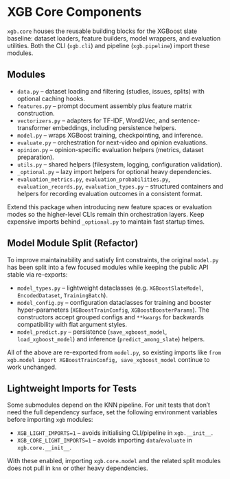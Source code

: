 # XGB Core Components

`xgb.core` houses the reusable building blocks for the XGBoost slate baseline:
dataset loaders, feature builders, model wrappers, and evaluation utilities.
Both the CLI (`xgb.cli`) and pipeline (`xgb.pipeline`) import these modules.

## Modules

- `data.py` – dataset loading and filtering (studies, issues, splits) with
  optional caching hooks.
- `features.py` – prompt document assembly plus feature matrix construction.
- `vectorizers.py` – adapters for TF-IDF, Word2Vec, and sentence-transformer
  embeddings, including persistence helpers.
- `model.py` – wraps XGBoost training, checkpointing, and inference.
- `evaluate.py` – orchestration for next-video and opinion evaluations.
- `opinion.py` – opinion-specific evaluation helpers (metrics, dataset
  preparation).
- `utils.py` – shared helpers (filesystem, logging, configuration validation).
- `_optional.py` – lazy import helpers for optional heavy dependencies.
- `evaluation_metrics.py`, `evaluation_probabilities.py`,
  `evaluation_records.py`, `evaluation_types.py` – structured containers and
  helpers for recording evaluation outcomes in a consistent format.

Extend this package when introducing new feature spaces or evaluation modes so
the higher-level CLIs remain thin orchestration layers. Keep expensive imports
behind `_optional.py` to maintain fast startup times.

## Model Module Split (Refactor)

To improve maintainability and satisfy lint constraints, the original
`model.py` has been split into a few focused modules while keeping the public
API stable via re-exports:

- `model_types.py` – lightweight dataclasses (e.g. `XGBoostSlateModel`,
  `EncodedDataset`, `TrainingBatch`).
- `model_config.py` – configuration dataclasses for training and booster
  hyper-parameters (`XGBoostTrainConfig`, `XGBoostBoosterParams`). The
  constructors accept grouped configs and `**kwargs` for backwards
  compatibility with flat argument styles.
- `model_predict.py` – persistence (`save_xgboost_model`, `load_xgboost_model`)
  and inference (`predict_among_slate`) helpers.

All of the above are re-exported from `model.py`, so existing imports like
`from xgb.model import XGBoostTrainConfig, save_xgboost_model` continue to work
unchanged.

## Lightweight Imports for Tests

Some submodules depend on the KNN pipeline. For unit tests that don’t need the
full dependency surface, set the following environment variables before
importing `xgb` modules:

- `XGB_LIGHT_IMPORTS=1` – avoids initialising CLI/pipeline in `xgb.__init__`.
- `XGB_CORE_LIGHT_IMPORTS=1` – avoids importing `data`/`evaluate` in
  `xgb.core.__init__`.

With these enabled, importing `xgb.core.model` and the related split modules
does not pull in `knn` or other heavy dependencies.
